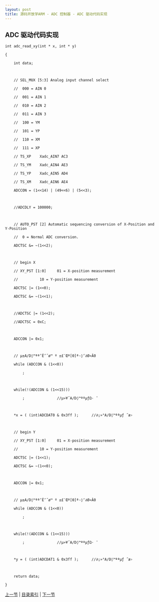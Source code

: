 ```yaml
---
layout: post
title: 源码开放学ARM - ADC 控制器 - ADC 驱动代码实现
---
```


## ADC 驱动代码实现

	int adc_read_xy(int * x, int * y)
	
	{
	
		int data;
	
	
	
		// SEL_MUX [5:3] Analog input channel select 
	
		//	000 = AIN 0 
	
		//	001 = AIN 1 
	
		//	010 = AIN 2 
	
		//	011 = AIN 3 
	
		//	100 = YM 
	
		//	101 = YP
	
		//	110 = XM 
	
		//	111 = XP 	
	
		// TS_XP	Xadc_AIN7 AC3
	
		// TS_YM	Xadc_AIN4 AE3
	
		// TS_YP	Xadc_AIN5 AD4
	
		// TS_XM	Xadc_AIN6 AE4
	
		ADCCON = (1<<14) | (49<<6) | (5<<3); 
	
		
	
		//ADCDLY = 100000;
	
	
	
		// AUTO_PST [2] Automatic sequencing conversion of X-Position and Y-Position  
	
		//	0 = Normal ADC conversion. 
	
		ADCTSC &= ~(1<<2);
	
		
	
		// begin X
	
		// XY_PST [1:0]		01 = X-position measurement  
	
		//			10 = Y-position measurement
	
		ADCTSC |= (1<<0);
	
		ADCTSC &= ~(1<<1);
	
		
	
		//ADCTSC |= (1<<2);
	
		//ADCTSC = 0xC;
	
		
	
		ADCCON |= 0x1;
	
		
	
		// µ±A/D◊™ªª’Ê’˝ø™ º ±£¨Œª[0]ª·◊‘∂Ø«Â0
	
		while (ADCCON & (1<<0))
	
			;
	
		
	
		while(!(ADCCON & (1<<15)))
	
			; 				//µ»¥˝A/D◊™ªªµƒΩ· ¯
	
		
	
		*x = ( (int)ADCDAT0 & 0x3ff );		//∂¡»°A/D◊™ªªµƒ ˝æ›
	
		
	
		// begin Y
	
		// XY_PST [1:0]		01 = X-position measurement  
	
		//			10 = Y-position measurement
	
		ADCTSC |= (1<<1);
	
		ADCTSC &= ~(1<<0);
	
		
	
		ADCCON |= 0x1;
	
		
	
		// µ±A/D◊™ªª’Ê’˝ø™ º ±£¨Œª[0]ª·◊‘∂Ø«Â0
	
		while (ADCCON & (1<<0))
	
			;
	
		
	
		while(!(ADCCON & (1<<15)))
	
			; 				//µ»¥˝A/D◊™ªªµƒΩ· ¯
	
		
	
		*y = ( (int)ADCDAT1 & 0x3ff );		//∂¡»°A/D◊™ªªµƒ ˝æ›
	
		
	
		return data;
	
	}





[上一节](chp13-2.html)  |  [目录索引](../index.html)  |  [下一节](chp14-1.html)
